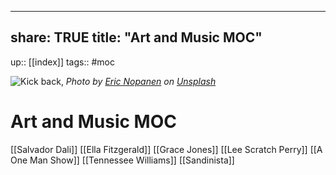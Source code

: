 


---
share: TRUE
title: "Art and Music MOC"
---
up:: [[index]]
tags:: #moc 

![Kick back,](https://images.unsplash.com/photo-1487180144351-b8472da7d491?crop=entropy&cs=tinysrgb&fit=max&fm=jpg&ixid=MnwzNjAwOTd8MHwxfHNlYXJjaHwzfHxhcnQlMjBhbmQlMjBtdXNpY3xlbnwwfDB8fHwxNjY4NDYzMTgx&ixlib=rb-4.0.3&q=80&w=1080)
*Photo by [Eric Nopanen](https://unsplash.com/@rexcuando?utm_source=Obsidian%20Image%20Inserter%20Plugin&utm_medium=referral) on [Unsplash](https://unsplash.com/?utm_source=Obsidian%20Image%20Inserter%20Plugin&utm_medium=referral)*


# Art and Music MOC

[[Salvador Dali]]
[[Ella Fitzgerald]]
[[Grace Jones]]
[[Lee Scratch Perry]]
[[A One Man Show]]
[[Tennessee Williams]]
[[Sandinista]]







